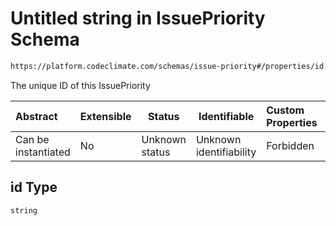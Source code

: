 # Untitled string in IssuePriority Schema

```txt
https://platform.codeclimate.com/schemas/issue-priority#/properties/id
```

The unique ID of this IssuePriority


| Abstract            | Extensible | Status         | Identifiable            | Custom Properties | Additional Properties | Access Restrictions | Defined In                                                                                    |
| :------------------ | ---------- | -------------- | ----------------------- | :---------------- | --------------------- | ------------------- | --------------------------------------------------------------------------------------------- |
| Can be instantiated | No         | Unknown status | Unknown identifiability | Forbidden         | Allowed               | none                | [IssuePriority.schema.json\*](../../schemas/IssuePriority.schema.json "open original schema") |

## id Type

`string`
